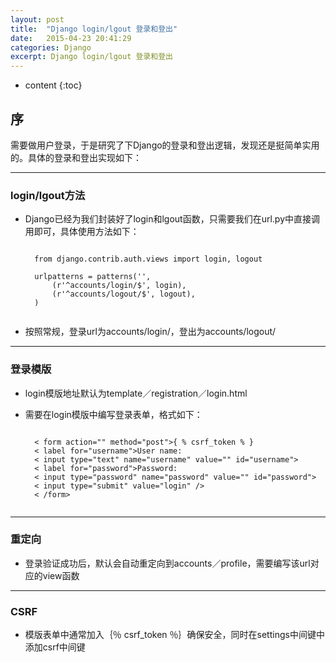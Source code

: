 ```yaml
---
layout: post
title:  "Django login/lgout 登录和登出"
date:   2015-04-23 20:41:29
categories: Django
excerpt: Django login/lgout 登录和登出
---
```


* content
{:toc}


## 序

需要做用户登录，于是研究了下Django的登录和登出逻辑，发现还是挺简单实用的。具体的登录和登出实现如下：

---

### login/lgout方法

* Django已经为我们封装好了login和lgout函数，只需要我们在url.py中直接调用即可，具体使用方法如下：

    <pre><code>
    from django.contrib.auth.views import login, logout

    urlpatterns = patterns('',
        (r'^accounts/login/$', login),
        (r'^accounts/logout/$', logout),
    )
    </code></pre>

* 按照常规，登录url为accounts/login/，登出为accounts/logout/

---

### 登录模版

* login模版地址默认为template／registration／login.html

* 需要在login模版中编写登录表单，格式如下：

    <pre><code>
    < form action="" method="post">{ % csrf_token % }
    < label for="username">User name:</label>
    < input type="text" name="username" value="" id="username">
    < label for="password">Password:</label>
    < input type="password" name="password" value="" id="password">
    < input type="submit" value="login" />
    < /form>
    </code></pre>

---

### 重定向

* 登录验证成功后，默认会自动重定向到accounts／profile，需要编写该url对应的view函数

---

### CSRF

* 模版表单中通常加入｛％ csrf_token ％｝确保安全，同时在settings中间键中添加csrf中间键
